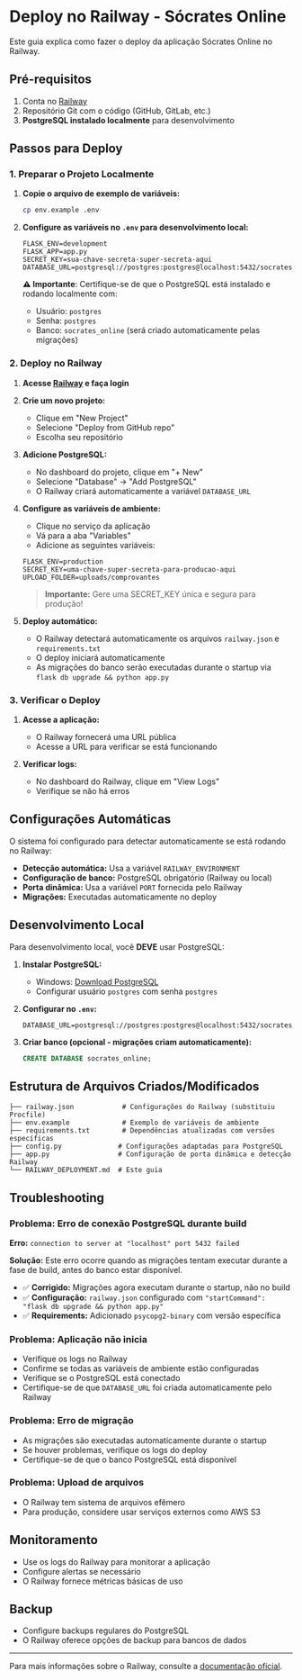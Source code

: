 # Deploy no Railway - Sócrates Online

Este guia explica como fazer o deploy da aplicação Sócrates Online no Railway.

## Pré-requisitos

1. Conta no [Railway](https://railway.app/)
2. Repositório Git com o código (GitHub, GitLab, etc.)
3. **PostgreSQL instalado localmente** para desenvolvimento

## Passos para Deploy

### 1. Preparar o Projeto Localmente

1. **Copie o arquivo de exemplo de variáveis:**
   ```bash
   cp env.example .env
   ```

2. **Configure as variáveis no `.env` para desenvolvimento local:**
   ```env
   FLASK_ENV=development
   FLASK_APP=app.py
   SECRET_KEY=sua-chave-secreta-super-secreta-aqui
   DATABASE_URL=postgresql://postgres:postgres@localhost:5432/socrates_online
   ```
   
   **⚠️ Importante**: Certifique-se de que o PostgreSQL está instalado e rodando localmente com:
   - Usuário: `postgres`
   - Senha: `postgres` 
   - Banco: `socrates_online` (será criado automaticamente pelas migrações)

### 2. Deploy no Railway

1. **Acesse [Railway](https://railway.app/) e faça login**

2. **Crie um novo projeto:**
   - Clique em "New Project"
   - Selecione "Deploy from GitHub repo"
   - Escolha seu repositório

3. **Adicione PostgreSQL:**
   - No dashboard do projeto, clique em "+ New"
   - Selecione "Database" → "Add PostgreSQL"
   - O Railway criará automaticamente a variável `DATABASE_URL`

4. **Configure as variáveis de ambiente:**
   - Clique no serviço da aplicação
   - Vá para a aba "Variables"
   - Adicione as seguintes variáveis:

   ```
   FLASK_ENV=production
   SECRET_KEY=uma-chave-super-secreta-para-producao-aqui
   UPLOAD_FOLDER=uploads/comprovantes
   ```

   > **Importante:** Gere uma SECRET_KEY única e segura para produção!

5. **Deploy automático:**
   - O Railway detectará automaticamente os arquivos `railway.json` e `requirements.txt`
   - O deploy iniciará automaticamente
   - As migrações do banco serão executadas durante o startup via `flask db upgrade && python app.py`

### 3. Verificar o Deploy

1. **Acesse a aplicação:**
   - O Railway fornecerá uma URL pública
   - Acesse a URL para verificar se está funcionando

2. **Verificar logs:**
   - No dashboard do Railway, clique em "View Logs"
   - Verifique se não há erros

## Configurações Automáticas

O sistema foi configurado para detectar automaticamente se está rodando no Railway:

- **Detecção automática:** Usa a variável `RAILWAY_ENVIRONMENT`
- **Configuração de banco:** PostgreSQL obrigatório (Railway ou local)
- **Porta dinâmica:** Usa a variável `PORT` fornecida pelo Railway
- **Migrações:** Executadas automaticamente no deploy

## Desenvolvimento Local

Para desenvolvimento local, você **DEVE** usar PostgreSQL:

1. **Instalar PostgreSQL:**
   - Windows: [Download PostgreSQL](https://www.postgresql.org/download/windows/)
   - Configurar usuário `postgres` com senha `postgres`

2. **Configurar no `.env`:**
   ```env
   DATABASE_URL=postgresql://postgres:postgres@localhost:5432/socrates_online
   ```

3. **Criar banco (opcional - migrações criam automaticamente):**
   ```sql
   CREATE DATABASE socrates_online;
   ```

## Estrutura de Arquivos Criados/Modificados

```
├── railway.json            # Configurações do Railway (substituiu Procfile)
├── env.example             # Exemplo de variáveis de ambiente
├── requirements.txt        # Dependências atualizadas com versões específicas
├── config.py              # Configurações adaptadas para PostgreSQL
├── app.py                 # Configuração de porta dinâmica e detecção Railway
└── RAILWAY_DEPLOYMENT.md  # Este guia
```

## Troubleshooting

### Problema: Erro de conexão PostgreSQL durante build
**Erro:** `connection to server at "localhost" port 5432 failed`

**Solução:** Este erro ocorre quando as migrações tentam executar durante a fase de build, antes do banco estar disponível.

- ✅ **Corrigido:** Migrações agora executam durante o startup, não no build
- ✅ **Configuração:** `railway.json` configurado com `"startCommand": "flask db upgrade && python app.py"`
- ✅ **Requirements:** Adicionado `psycopg2-binary` com versão específica

### Problema: Aplicação não inicia
- Verifique os logs no Railway
- Confirme se todas as variáveis de ambiente estão configuradas
- Verifique se o PostgreSQL está conectado
- Certifique-se de que `DATABASE_URL` foi criada automaticamente pelo Railway

### Problema: Erro de migração
- As migrações são executadas automaticamente durante o startup
- Se houver problemas, verifique os logs do deploy
- Certifique-se de que o banco PostgreSQL está disponível

### Problema: Upload de arquivos
- O Railway tem sistema de arquivos efêmero
- Para produção, considere usar serviços externos como AWS S3

## Monitoramento

- Use os logs do Railway para monitorar a aplicação
- Configure alertas se necessário
- O Railway fornece métricas básicas de uso

## Backup

- Configure backups regulares do PostgreSQL
- O Railway oferece opções de backup para bancos de dados

---

Para mais informações sobre o Railway, consulte a [documentação oficial](https://docs.railway.app/).
